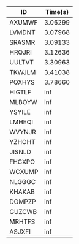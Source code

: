 |ID|Time(s)|
|-|-|
|AXUMWF|3.06299|
|LVMDNT|3.07968|
|SRASMR|3.09133|
|HRQJRI|3.12636|
|UULTVT|3.30963|
|TKWJLM|3.41038|
|PQXHYS|3.78660|
|HIGTLF|inf|
|MLBOYW|inf|
|YSYILE|inf|
|LMHEQI|inf|
|WVYNJR|inf|
|YZHOHT|inf|
|JISNLD|inf|
|FHCXPO|inf|
|WCXUMP|inf|
|NLGGGC|inf|
|KHAKAB|inf|
|DOMPZP|inf|
|GUZCWB|inf|
|MRHTFS|inf|
|ASJXFI|inf|
